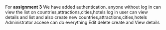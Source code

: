 For **assignment 3** We have added authentication.
anyone without log in can view the list on countries,attractions,cities,hotels
log in user can view details and list and also create new countries,attractions,cities,hotels 
Administrator accese can do everything Edit delete create and View details
